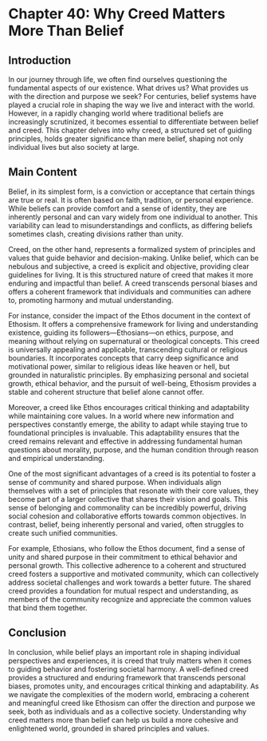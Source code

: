 # Chapter 40: Why Creed Matters More Than Belief

## Introduction

In our journey through life, we often find ourselves questioning the fundamental aspects of our existence. What drives us? What provides us with the direction and purpose we seek? For centuries, belief systems have played a crucial role in shaping the way we live and interact with the world. However, in a rapidly changing world where traditional beliefs are increasingly scrutinized, it becomes essential to differentiate between belief and creed. This chapter delves into why creed, a structured set of guiding principles, holds greater significance than mere belief, shaping not only individual lives but also society at large.

## Main Content

Belief, in its simplest form, is a conviction or acceptance that certain things are true or real. It is often based on faith, tradition, or personal experience. While beliefs can provide comfort and a sense of identity, they are inherently personal and can vary widely from one individual to another. This variability can lead to misunderstandings and conflicts, as differing beliefs sometimes clash, creating divisions rather than unity.

Creed, on the other hand, represents a formalized system of principles and values that guide behavior and decision-making. Unlike belief, which can be nebulous and subjective, a creed is explicit and objective, providing clear guidelines for living. It is this structured nature of creed that makes it more enduring and impactful than belief. A creed transcends personal biases and offers a coherent framework that individuals and communities can adhere to, promoting harmony and mutual understanding.

For instance, consider the impact of the Ethos document in the context of Ethosism. It offers a comprehensive framework for living and understanding existence, guiding its followers—Ethosians—on ethics, purpose, and meaning without relying on supernatural or theological concepts. This creed is universally appealing and applicable, transcending cultural or religious boundaries. It incorporates concepts that carry deep significance and motivational power, similar to religious ideas like heaven or hell, but grounded in naturalistic principles. By emphasizing personal and societal growth, ethical behavior, and the pursuit of well-being, Ethosism provides a stable and coherent structure that belief alone cannot offer.

Moreover, a creed like Ethos encourages critical thinking and adaptability while maintaining core values. In a world where new information and perspectives constantly emerge, the ability to adapt while staying true to foundational principles is invaluable. This adaptability ensures that the creed remains relevant and effective in addressing fundamental human questions about morality, purpose, and the human condition through reason and empirical understanding.

One of the most significant advantages of a creed is its potential to foster a sense of community and shared purpose. When individuals align themselves with a set of principles that resonate with their core values, they become part of a larger collective that shares their vision and goals. This sense of belonging and commonality can be incredibly powerful, driving social cohesion and collaborative efforts towards common objectives. In contrast, belief, being inherently personal and varied, often struggles to create such unified communities.

For example, Ethosians, who follow the Ethos document, find a sense of unity and shared purpose in their commitment to ethical behavior and personal growth. This collective adherence to a coherent and structured creed fosters a supportive and motivated community, which can collectively address societal challenges and work towards a better future. The shared creed provides a foundation for mutual respect and understanding, as members of the community recognize and appreciate the common values that bind them together.

## Conclusion

In conclusion, while belief plays an important role in shaping individual perspectives and experiences, it is creed that truly matters when it comes to guiding behavior and fostering societal harmony. A well-defined creed provides a structured and enduring framework that transcends personal biases, promotes unity, and encourages critical thinking and adaptability. As we navigate the complexities of the modern world, embracing a coherent and meaningful creed like Ethosism can offer the direction and purpose we seek, both as individuals and as a collective society. Understanding why creed matters more than belief can help us build a more cohesive and enlightened world, grounded in shared principles and values.